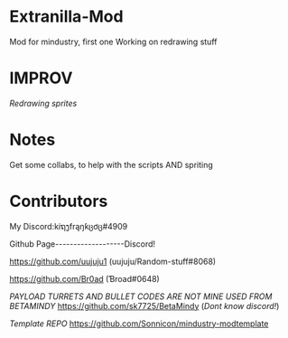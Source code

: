 # Extranilla-Mod
Mod for mindustry, first one 
Working on redrawing stuff



# IMPROV
*Redrawing sprites*

# Notes
Get some collabs, to help with the scripts AND spriting

# Contributors 
My Discord:kiຖງfrąŋƙცơც#4909

Github Page-------------------Discord!

https://github.com/uujuju1 (uujuju/Random-stuff#8068)

https://github.com/Br0ad (Ɓroad#0648)

*PAYLOAD TURRETS AND BULLET CODES ARE NOT MINE*
*USED FROM BETAMINDY*
https://github.com/sk7725/BetaMindy (*Dont know discord!*)

*Template REPO*
https://github.com/Sonnicon/mindustry-modtemplate
